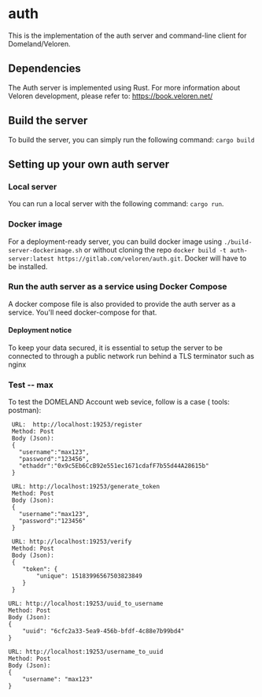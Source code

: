 # auth

This is the implementation of the auth server and command-line client for Domeland/Veloren.

## Dependencies

The Auth server is implemented using Rust.
For more information about Veloren development, please refer to: https://book.veloren.net/

## Build the server
To build the server, you can simply run the following command: `cargo build`

## Setting up your own auth server

### Local server
You can run a local server with the following command: `cargo run`.

### Docker image
For a deployment-ready server, you can build docker image using `./build-server-dockerimage.sh` or without cloning the repo `docker build -t auth-server:latest https://gitlab.com/veloren/auth.git`. Docker will have to be installed.

### Run the auth server as a service using Docker Compose
A docker compose file is also provided to provide the auth server as a service. You'll need docker-compose for that.

#### Deployment notice
 To keep your data secured, it is essential to setup the server to be connected to through a public network run behind a TLS terminator such as nginx

### Test   -- max 
 To test the DOMELAND Account web sevice, follow is a case ( tools: postman):
```
 URL:  http://localhost:19253/register
 Method: Post
 Body (Json):
 {
   "username":"max123",
   "password":"123456",
   "ethaddr":"0x9c5Eb6CcB92e551ec1671cdafF7b55d44A28615b"
 } 
 ```
 
```
 URL: http://localhost:19253/generate_token
 Method: Post
 Body (Json):
 {
   "username":"max123",
   "password":"123456"
 } 
 ```

```
 URL: http://localhost:19253/verify
 Method: Post
 Body (Json):
 {
    "token": {
        "unique": 15183996567503823849
    }
 }
```
```
URL: http://localhost:19253/uuid_to_username
Method: Post
Body (Json):
{
    "uuid": "6cfc2a33-5ea9-456b-bfdf-4c88e7b99bd4"
}
```
```
URL: http://localhost:19253/username_to_uuid
Method: Post
Body (Json):
{
    "username": "max123"
}
```
